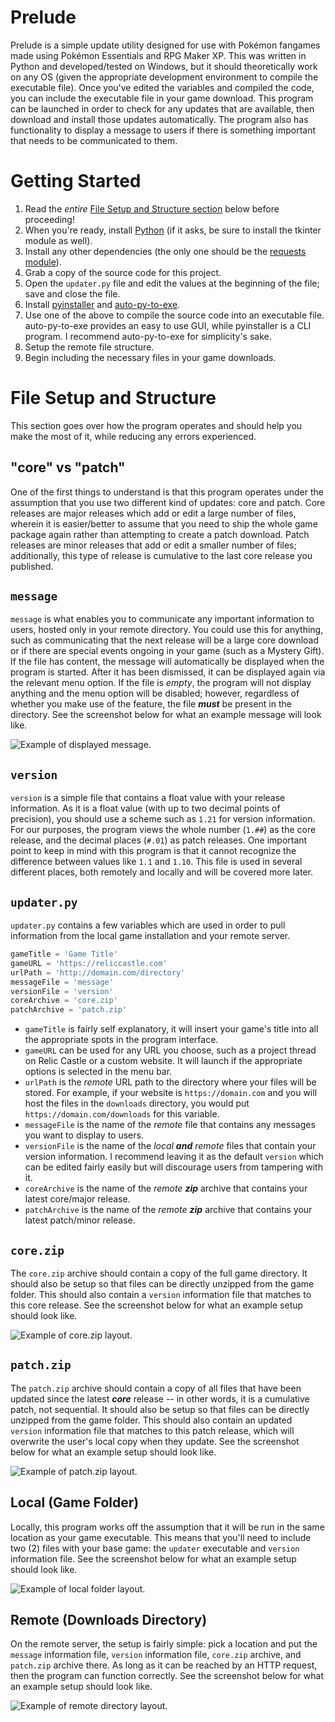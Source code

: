 

# Prelude
Prelude is a simple update utility designed for use with Pokémon fangames made using Pokémon Essentials and RPG Maker XP. This was written in Python and developed/tested on Windows, but it should theoretically work on any OS (given the appropriate development environment to compile the executable file). Once you've edited the variables and compiled the code, you can include the executable file in your game download. This program can be launched in order to check for any updates that are available, then download and install those updates automatically. The program also has functionality to display a message to users if there is something important that needs to be communicated to them.

# Getting Started
1. Read the *entire* [File Setup and Structure section](#file-setup-and-structure) below before proceeding!
1. When you're ready, install [Python](https://www.python.org/downloads/) (if it asks, be sure to install the tkinter module as well).
1. Install any other dependencies (the only one should be the [requests module](https://docs.python-requests.org/en/latest/user/install/#install)).
1. Grab a copy of the source code for this project.
1. Open the `updater.py` file and edit the values at the beginning of the file; save and close the file.
1. Install [pyinstaller](https://pyinstaller.readthedocs.io/en/stable/installation.html) and [auto-py-to-exe](https://pypi.org/project/auto-py-to-exe/).
1. Use one of the above to compile the source code into an executable file. auto-py-to-exe provides an easy to use GUI, while pyinstaller is a CLI program. I recommend auto-py-to-exe for simplicity's sake.
1. Setup the remote file structure.
1. Begin including the necessary files in your game downloads.

# File Setup and Structure
This section goes over how the program operates and should help you make the most of it, while reducing any errors experienced.

## "core" vs "patch"
One of the first things to understand is that this program operates under the assumption that you use two different kind of updates: core and patch. Core releases are major releases which add or edit a large number of files, wherein it is easier/better to assume that you need to ship the whole game package again rather than attempting to create a patch download. Patch releases are minor releases that add or edit a smaller number of files; additionally, this type of release is cumulative to the last core release you published.

## `message`
`message` is what enables you to communicate any important information to users, hosted only in your remote directory. You could use this for anything, such as communicating that the next release will be a large core download or if there are special events ongoing in your game (such as a Mystery Gift). If the file has content, the message will automatically be displayed when the program is started. After it has been dismissed, it can be displayed again via the relevant menu option. If the file is *empty*, the program will not display anything and the menu option will be disabled; however, regardless of whether you make use of the feature, the file ***must*** be present in the directory. See the screenshot below for what an example message will look like.

![Example of displayed message.](https://media.ariastudio.dev/misc/prelude-message.png)

## `version`
`version` is a simple file that contains a float value with your release information. As it is a float value (with up to two decimal points of precision), you should use a scheme such as `1.21` for version information. For our purposes, the program views the whole number (`1.##`) as the core release, and the decimal places (`#.01`) as patch releases. One important point to keep in mind with this program is that it cannot recognize the difference between values like `1.1` and `1.10`. This file is used in several different places, both remotely and locally and will be covered more later.

## `updater.py`
`updater.py` contains a few variables which are used in order to pull information from the local game installation and your remote server.

```Python
gameTitle = 'Game Title'
gameURL = 'https://reliccastle.com'
urlPath = 'http://domain.com/directory'
messageFile = 'message'
versionFile = 'version'
coreArchive = 'core.zip'
patchArchive = 'patch.zip'
```

* `gameTitle` is fairly self explanatory, it will insert your game's title into all the appropriate spots in the program interface.
* `gameURL` can be used for any URL you choose, such as a project thread on Relic Castle or a custom website. It will launch if the appropriate options is selected in the menu bar.
* `urlPath` is the *remote* URL path to the directory where your files will be stored. For example, if your website is `https://domain.com` and you will host the files in the `downloads` directory, you would put `https://domain.com/downloads` for this variable.
* `messageFile` is the name of the *remote* file that contains any messages you want to display to users.
* `versionFile` is the name of the *local* ***and*** *remote* files that contain your version information. I recommend leaving it as the default `version` which can be edited fairly easily but will discourage users from tampering with it.
* `coreArchive` is the name of the *remote* ***zip*** archive that contains your latest core/major release.
* `patchArchive` is the name of the *remote* ***zip*** archive that contains your latest patch/minor release.

## `core.zip`
The `core.zip` archive should contain a copy of the full game directory. It should also be setup so that files can be directly unzipped from the game folder. This should also contain a `version` information file that matches to this core release. See the screenshot below for what an example setup should look like.

![Example of core.zip layout.](https://media.ariastudio.dev/misc/prelude-core.png)

## `patch.zip`
The `patch.zip` archive should contain a copy of all files that have been updated since the latest ***core*** release -- in other words, it is a cumulative patch, not sequential. It should also be setup so that files can be directly unzipped from the game folder. This should also contain an updated `version` information file that matches to this patch release, which will overwrite the user's local copy when they update. See the screenshot below for what an example setup should look like.

![Example of patch.zip layout.](https://media.ariastudio.dev/misc/prelude-patch.png)

## Local (Game Folder)
Locally, this program works off the assumption that it will be run in the same location as your game executable. This means that you'll need to include two (2) files with your base game: the `updater` executable and `version` information file. See the screenshot below for what an example setup should look like.

![Example of local folder layout.](https://media.ariastudio.dev/misc/prelude-local.png)

## Remote (Downloads Directory)
On the remote server, the setup is fairly simple: pick a location and put the `message` information file, `version` information file, `core.zip` archive, and `patch.zip` archive there. As long as it can be reached by an HTTP request, then the program can function correctly. See the screenshot below for what an example setup should look like.

![Example of remote directory layout.](https://media.ariastudio.dev/misc/prelude-remote.png)

